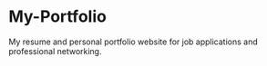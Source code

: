 # My-Portfolio
My resume and personal portfolio website for job applications and professional networking.
